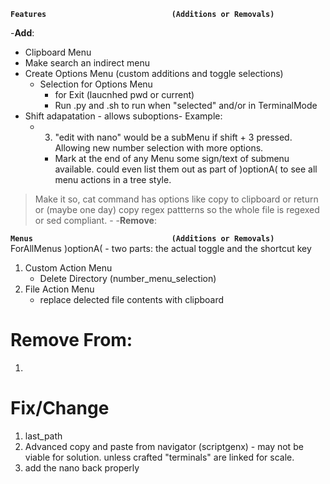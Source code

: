 
**`Features                            (Additions or Removals)`**

-**Add**:
  - Clipboard Menu
  - Make search an indirect menu
  - Create Options Menu (custom additions and toggle selections)
    - Selection for Options Menu
      - for Exit (laucnhed pwd or current)
      - Run .py and .sh to run when "selected" and/or in TerminalMode    
  - Shift adapatation - allows suboptions- Example:
    - 3) "edit with nano" would be a subMenu if shift + 3 pressed. Allowing new number selection with more options.
      - Mark at the end of any Menu some sign/text of submenu available. could even list them out as part of )optionA( to see all menu actions in a tree style.
> Make it so, cat command has options like copy to clipboard or return or (maybe one day) copy regex pattterns so the whole file is regexed or sed compliant. 
      - 
-**Remove**:

**`Menus                               (Additions or Removals)`**  
ForAllMenus
  )optionA( - two parts: the actual toggle and the shortcut key
  1. Custom Action Menu
        - Delete Directory (number_menu_selection)
  2. File Action Menu
        - replace delected file contents with clipboard

# Remove From:
1.

# Fix/Change
1. last_path
2. Advanced copy and paste from navigator (scriptgenx) - may not be viable for solution.  unless crafted "terminals" are linked for scale. 
3. add the nano back properly
